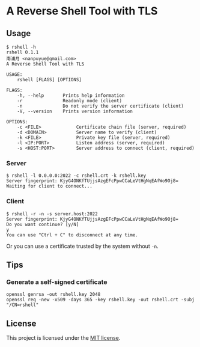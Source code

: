 # A Reverse Shell Tool with TLS

## Usage

```
$ rshell -h
rshell 0.1.1
南浦月 <nanpuyue@gmail.com>
A Reverse Shell Tool with TLS

USAGE:
    rshell [FLAGS] [OPTIONS]

FLAGS:
    -h, --help       Prints help information
    -r               Readonly mode (client)
    -n               Do not verify the server certificate (client)
    -V, --version    Prints version information

OPTIONS:
    -c <FILE>             Certificate chain file (server, required)
    -d <DOMAIN>           Server name to verify (client)
    -k <FILE>             Private key file (server, required)
    -l <IP:PORT>          Listen address (server, required)
    -s <HOST:PORT>        Server address to connect (client, required)
```

### Server

```shell script
$ rshell -l 0.0.0.0:2022 -c rshell.crt -k rshell.key
Server fingerprint: KjyG4ONKfTUjjsAzgEFcPpwCCaLeVtHgNqEAfWo9Oj8=
Waiting for client to connect...
```

### Client

```shell script
$ rshell -r -n -s server.host:2022
Server fingerprint: KjyG4ONKfTUjjsAzgEFcPpwCCaLeVtHgNqEAfWo9Oj8=
Do you want continue? [y/N]
y
You can use "Ctrl + C" to disconnect at any time.

```

Or you can use a certificate trusted by the system without `-n`.

## Tips

### Generate a self-signed certificate

```shell script
openssl genrsa -out rshell.key 2048
openssl req -new -x509 -days 365 -key rshell.key -out rshell.crt -subj "/CN=rshell"
```

## License

This project is licensed under the [MIT license].

[MIT license]: https://github.com/nanpuyue/rshell/blob/master/LICENSE
